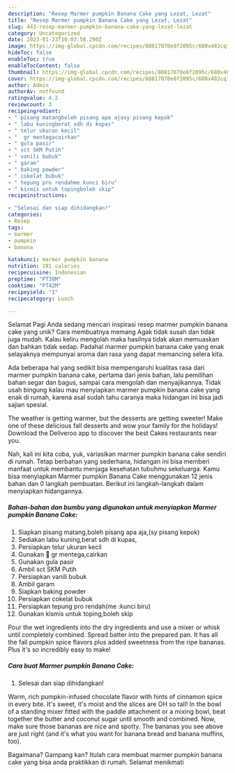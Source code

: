 ```yaml
---
description: "Resep Marmer pumpkin Banana Cake yang Lezat, Lezat"
title: "Resep Marmer pumpkin Banana Cake yang Lezat, Lezat"
slug: 443-resep-marmer-pumpkin-banana-cake-yang-lezat-lezat
category: Uncategorized
date: 2023-01-23T10:03:58.290Z
image: https://img-global.cpcdn.com/recipes/88817070e8f2095c/680x482cq70/marmer-pumpkin-banana-cake-foto-resep-utama.jpg
hideToc: false
enableToc: true
enableTocContent: false
thumbnail: https://img-global.cpcdn.com/recipes/88817070e8f2095c/680x482cq70/marmer-pumpkin-banana-cake-foto-resep-utama.jpg
cover: https://img-global.cpcdn.com/recipes/88817070e8f2095c/680x482cq70/marmer-pumpkin-banana-cake-foto-resep-utama.jpg
author: Admin
authorAv: notfound
ratingvalue: 4.2
reviewcount: 3
recipeingredient:
- " pisang matangboleh pisang apa ajasy pisang kepok"
- " labu kuningberat sdh di kupas"
- " telur ukuran kecil"
- "  gr mentegacairkan"
- " gula pasir"
- " sct SKM Putih"
- " vanili bubuk"
- " garam"
- " baking powder"
- " cokelat bubuk"
- " tepung pro rendahme kunci biru"
- " kismis untuk topingboleh skip"
recipeinstructions:

- "Selesai dan siap dihidangkan!"
categories:
- Resep
tags:
- marmer
- pumpkin
- banana

katakunci: marmer pumpkin banana 
nutrition: 281 calories
recipecuisine: Indonesian
preptime: "PT38M"
cooktime: "PT42M"
recipeyield: "1"
recipecategory: Lunch

---
```



Selamat Pagi Anda sedang mencari inspirasi resep marmer pumpkin banana cake yang unik? Cara membuatnya memang Agak tidak susah dan tidak juga mudah. Kalau keliru mengolah maka hasilnya tidak akan memuaskan dan bahkan tidak sedap. Padahal marmer pumpkin banana cake yang enak selayaknya mempunyai aroma dan rasa yang dapat memancing selera kita.


Ada beberapa hal yang sedikit bisa mempengaruhi kualitas rasa dari marmer pumpkin banana cake, pertama dari jenis bahan, lalu pemilihan bahan segar dan bagus, sampai cara mengolah dan menyajikannya. Tidak usah bingung kalau mau menyiapkan marmer pumpkin banana cake yang enak di rumah, karena asal sudah tahu caranya maka hidangan ini bisa jadi sajian spesial.

The weather is getting warmer, but the desserts are getting sweeter! Make one of these delicious fall desserts and wow your family for the holidays! Download the Deliveroo app to discover the best Cakes restaurants near you.


Nah, kali ini kita coba, yuk, variasikan marmer pumpkin banana cake sendiri di rumah. Tetap berbahan yang sederhana, hidangan ini bisa memberi manfaat untuk membantu menjaga kesehatan tubuhmu sekeluarga. Kamu bisa menyiapkan Marmer pumpkin Banana Cake menggunakan 12 jenis bahan dan 0 langkah pembuatan. Berikut ini langkah-langkah dalam menyiapkan hidangannya.

<!--inarticleads1-->

##### Bahan-bahan dan bumbu yang digunakan untuk menyiapkan Marmer pumpkin Banana Cake:

1. Siapkan  pisang matang,boleh pisang apa aja,(sy pisang kepok)
1. Sediakan  labu kuning,berat sdh di kupas,
1. Persiapkan  telur ukuran kecil
1. Gunakan  💯 gr mentega,cairkan
1. Gunakan  gula pasir
1. Ambil  sct SKM Putih
1. Persiapkan  vanili bubuk
1. Ambil  garam
1. Siapkan  baking powder
1. Persiapkan  cokelat bubuk
1. Persiapkan  tepung pro rendah(me :kunci biru)
1. Gunakan  kismis untuk toping,boleh skip


Pour the wet ingredients into the dry ingredients and use a mixer or whisk until completely combined. Spread batter into the prepared pan. It has all the fall pumpkin spice flavors plus added sweetness from the ripe bananas. Plus it&#39;s so incredibly easy to make! 

<!--inarticleads2-->

##### Cara buat Marmer pumpkin Banana Cake:


1. Selesai dan siap dihidangkan!

Warm, rich pumpkin-infused chocolate flavor with hints of cinnamon spice in every bite. It&#39;s sweet, it&#39;s moist and the slices are OH so tall! In the bowl of a standing mixer fitted with the paddle attachment or a mixing bowl, beat together the butter and coconut sugar until smooth and combined. Now, make sure those bananas are nice and spotty. The bananas you see above are just right (and it&#39;s what you want for banana bread and banana muffins, too). 

Bagaimana? Gampang kan? Itulah cara membuat marmer pumpkin banana cake yang bisa anda praktikkan di rumah. Selamat menikmati
